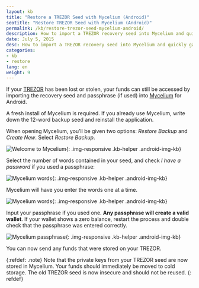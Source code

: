 ```yaml
---
layout: kb
title: "Restore a TREZOR Seed with Mycelium (Android)"
seotitle: "Restore TREZOR Seed with Mycelium (Android)"
permalink: /kb/restore-trezor-seed-mycelium-android/
description: How to import a TREZOR recovery seed into Mycelium and quickly gain access to funds if a TREZOR is lost, stolen, or damaged.
date: July 5, 2015
desc: How to import a TREZOR recovery seed into Mycelium and quickly gain access to funds if a TREZOR is lost, stolen, or damaged.
categories: 
- kb
- restore
lang: en
weight: 9
---
```

If your [TREZOR](/wallets/trezor/) has been lost or stolen, your funds can still be accessed by importing the recovery seed and passphrase (if used) into [Mycelium](/wallets/mycelium/) for Android.

A fresh install of Mycelium is required. If you already use Mycelium, write down the 12-word backup seed and reinstall the application.

When opening Mycelium, you’ll be given two options: *Restore Backup* and *Create New*. Select *Restore Backup*.

![Welcome to Mycelium][welcome]{: .img-responsive .kb-helper .android-img-kb}

Select the number of words contained in your seed, and check *I have a password* if you used a passphrase:

![Mycelium words][numwords]{: .img-responsive .kb-helper .android-img-kb}

Mycelium will have you enter the words one at a time.

![Mycelium words][wordlist]{: .img-responsive .kb-helper .android-img-kb}

Input your passphrase if you used one. **Any passphrase will create a valid wallet**. If your wallet shows a zero balance, restart the process and double check that the passphrase was entered correctly.

![Mycelium passphrase][pphrase]{: .img-responsive .kb-helper .android-img-kb}

You can now send any funds that were stored on your TREZOR.

{:refdef: .note}
Note that the private keys from your TREZOR seed are now stored in Mycelium. Your funds should immediately be moved to cold storage. The old TREZOR seed is now insecure and should not be reused.
{: refdef}

[welcome]: /img/kb/welcomemycelium.png
[numwords]: /img/kb/numberwords.png
[wordlist]: /img/kb/wordlist.png
[pphrase]: /img/kb/passphrase-mycelium.png